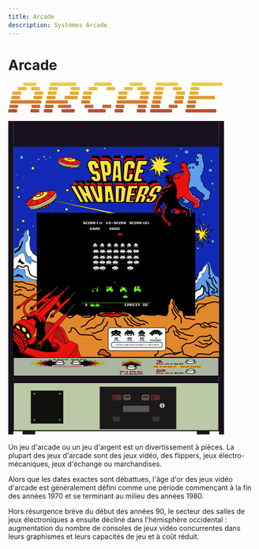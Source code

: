 ```yaml
---
title: Arcade
description: Systèmes Arcade
---
```


# Arcade

![](./arcade/image%20%2837%29.png)

![](./arcade/console-4-.svg)

Un jeu d'arcade ou un jeu d'argent est un divertissement à pièces. La plupart des jeux d'arcade sont des jeux vidéo, des flippers, jeux électro-mécaniques, jeux d'échange ou marchandises.

Alors que les dates exactes sont débattues, l'âge d'or des jeux vidéo d'arcade est généralement défini comme une période commençant à la fin des années 1970 et se terminant au milieu des années 1980.

Hors résurgence brève du début des années 90, le secteur des salles de jeux électroniques a ensuite décliné dans l'hémisphère occidental : augmentation du nombre de consoles de jeux vidéo concurrentes dans leurs graphismes et leurs capacités de jeu et à coût réduit.

